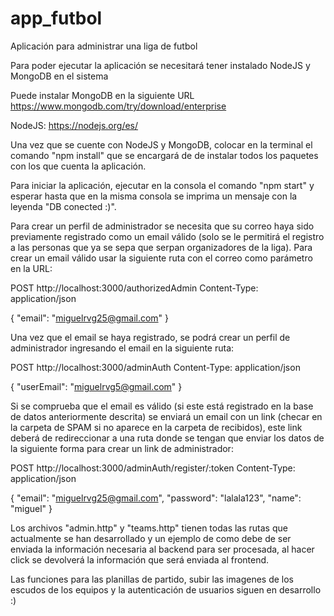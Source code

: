 # app_futbol
Aplicación para administrar una liga de futbol

Para poder ejecutar la aplicación se necesitará tener instalado NodeJS y MongoDB en el sistema

Puede instalar MongoDB en la siguiente URL
https://www.mongodb.com/try/download/enterprise

NodeJS:
https://nodejs.org/es/

Una vez que se cuente con NodeJS y MongoDB, colocar en la terminal el comando "npm install" que se encargará de 
de instalar todos los paquetes con los que cuenta la aplicación. 

Para iniciar la aplicación, ejecutar en la consola el comando "npm start" y esperar hasta que en la misma consola 
se imprima un mensaje con la leyenda "DB conected :)".

Para crear un perfil de administrador se necesita que su correo haya sido previamente registrado
como un email válido (solo se le permitirá el registro a las personas que ya se sepa que serpan organizadores de
la liga). Para crear un email válido usar la siguiente ruta con el correo como parámetro en la URL:


POST http://localhost:3000/authorizedAdmin
Content-Type: application/json

{
    "email": "miguelrvg25@gmail.com"
}

Una vez que el email se haya registrado, se podrá crear un perfil de administrador ingresando el email en la siguiente ruta:

POST http://localhost:3000/adminAuth
Content-Type: application/json

{
    "userEmail": "miguelrvg5@gmail.com"
}

Si se comprueba que el email es válido (si este está registrado en la base de datos anteriormente descrita) se enviará un email con
un link (checar en la carpeta de SPAM si no aparece en la carpeta de recibidos), este link deberá de redireccionar a una ruta donde se 
tengan que enviar los datos de la siguiente forma para crear un link de administrador:

POST http://localhost:3000/adminAuth/register/:token
Content-Type: application/json

{
    "email": "miguelrvg25@gmail.com",
    "password": "lalala123",
    "name": "miguel"
}

Los archivos "admin.http" y "teams.http" tienen todas las rutas que actualmente se han desarrollado y un ejemplo de como debe de ser 
enviada la información necesaria al backend para ser procesada, al hacer click se devolverá la información que será enviada al frontend.

Las funciones para las planillas de partido, subir las imagenes de los escudos de los equipos y la autenticación de usuarios siguen en desarrollo :)
